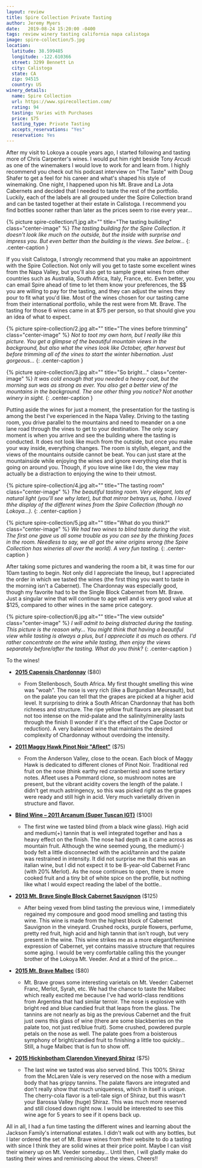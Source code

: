 ```yaml
---
layout: review
title: Spire Collection Private Tasting
author: Jeremy Myers
date:   2019-08-24 15:20:00 -0400
tags: review winery tasting california napa calistoga
image: spire-collection/5.jpg
location:
  latitude: 38.599485
  longitude: -122.610366
  street: 3299 Bennett Ln
  city: Calistoga
  state: CA
  zip: 94515
  country: US
winery_details:
  name: Spire Collection
  url: https://www.spirecollection.com/
  rating: 94
  tasting: Varies with Purchases
  price: $75
  tasting_type: Private Tasting
  accepts_reservations: "Yes"
  reservation: Yes
---
```

After my visit to Lokoya a couple years ago, I started following and tasting more of Chris Carpenter's wines.  I would put him right beside Tony Arcudi as one of the winemakers I would love to work for and learn from.  I highly recommend you check out his podcast interview on "The Taste" with Doug Shafer to get a feel for his career and what's shaped his style of winemaking.  One night, I happened upon his Mt. Brave and La Jota Cabernets and decided that I needed to taste the rest of the portfolio.  Luckily, each of the labels are all grouped under the Spire Collection brand and can be tasted together at their estate in Calistoga.  I recommend you find bottles sooner rather than later as the prices seem to rise every year...

{% picture spire-collection/1.jpg alt="" title="The tasting builiding" class="center-image" %}
*The tasting building for the Spire Collection.  It doesn't look like much on the outside, but the inside with surprise and impress you.  But even better than the building is the views.  See below...*
{: .center-caption }

If you visit Calistoga, I strongly recommend that you make an appointment with the Spire Collection.  Not only will you get to taste some excellent wines from the Napa Valley, but you'll also get to sample great wines from other countries such as Australia, South Africa, Italy, France, etc.  Even better, you can email Spire ahead of time to let them know your preferences, the $$ you are willing to pay for the tasting, and they can adjust the wines they pour to fit what you'd like.  Most of the wines chosen for our tasting came from their international portfolio, while the rest were from Mt. Brave.  The tasting for those 6 wines came in at $75 per person, so that should give you an idea of what to expect.

{% picture spire-collection/2.jpg alt="" title="The vines before trimming" class="center-image" %}
*Not to toot my own horn, but I really like this picture.  You get a glimpse of the beautiful mountain views in the background, but also what the vines look like October, after harvest but before trimming all of the vines to start the winter hibernation.  Just gorgeous...*
{: .center-caption }

{% picture spire-collection/3.jpg alt="" title="So bright..." class="center-image" %}
*It was cold enough that you needed a heavy coat, but the morning sun was as strong as ever.  You also get a better view of the mountains in the background.  The one other thing you notice?  Not another winery in sight.*
{: .center-caption }

Putting aside the wines for just a moment, the presentation for the tasting is among the best I've experienced in the Napa Valley.  Driving to the tasting room, you drive parallel to the mountains and need to meander on a one lane road through the vines to get to your destination.  The only scary moment is when you arrive and see the building where the tasting is conducted.  It does not look like much from the outside, but once you make your way inside, everything changes.  The room is stylish, elegant, and the views of the mountains outside cannot be beat.  You can just stare at the mountainside while enjoying the wines and ignore everything else that is going on around you.  Though, if you love wine like I do, the view may actually be a distraction to enjoying the wine to their utmost.

{% picture spire-collection/4.jpg alt="" title="The tasting room" class="center-image" %}
*The beautiful tasting room.  Very elegant, lots of natural light (you'll see why later), but that mirror betrays us, haha.  I loved thhe display of the different wines from the Spire Collection (though no Lokoya...).*
{: .center-caption }

{% picture spire-collection/5.jpg alt="" title="What do you think?" class="center-image" %}
*We had two wines to blind taste during the visit.  The first one gave us all some trouble as you can see by the thinking faces in the room.  Needless to say, we all got the wine origins wrong (the Spire Collection has wineries all over the world).  A very fun tasting.*
{: .center-caption }

After taking some pictures and wandering the room a bit, it was time for our 10am tasting to begin.  Not only did I appreciate the lineup, but I appreciated the order in which we tasted the wines (the first thing you want to taste in the morning isn't a Cabernet).  The Chardonnay was especially good, though my favorite had to be the Single Block Cabernet from Mt. Brave.  Just a singular wine that will continue to age well and is very good value at $125, compared to other wines in the same price category.

{% picture spire-collection/6.jpg alt="" title="The view outside" class="center-image" %}
*I will admit to being distracted during the tasting.  This picture is the reason why...  You might think that having a beautiful view while tasting is always a plus, but I appreciate it as much as others.  I'd rather concentrate on the wine while tasting, then enjoy the views separately before/after the tasting.  What do you think?*
{: .center-caption }

To the wines!

* [**2015 Capensis Chardonnay**](https://p.widencdn.net/molqeq/CAP18_23014-15-Chard-WIS-Redesign_r5) ($80)
  * From Stellenbosch, South Africa.  My first thought smelling this wine was "woah".  The nose is very rich (like a Burgundian Meursault), but on the palate you can tell that the grapes are picked at a higher acid level.  It surprising to drink a South African Chardonnay that has both richness and structure.  The ripe yellow fruit flavors are pleasant but not too intense on the mid-palate and the salinity/minerality lasts through the finish (I wonder if it's the effect of the Cape Doctor or reduction).  A very balanced wine that maintains the desired complexity of Chardonnay without overdoing the intensity.  

* [**2011 Maggy Hawk Pinot Noir "Afleet"**](https://embed.widencdn.net/pdf/plus/jfw/ahinjdwyzy/MGY_WIS_Afleet_2014+acclaim.pdf) ($75)
  * From the Anderson Valley, close to the ocean.  Each block of Maggy Hawk is dedicated to different clones of Pinot Noir.  Traditional red fruit on the nose (think earthy red cranberries) and some tertiary notes.  Afleet uses a Pommard clone, so mushroom notes are present, but the vibrant acidity covers the length of the palate.  I didn't get much astringency, so this was picked right as the grapes were ready and still high in acid.  Very much varietally driven in structure and flavor.

* [**Blind Wine – 2011 Arcanum (Super Tuscan IGT)**](https://embed.widencdn.net/pdf/plus/jfw/vgob47ztzf/2010Arcanum,Toscana,CabernetFranc-basedblend) ($100)
  * The first wine we tasted blind (from a black wine glass).  High acid and medium(+) tannin that is well integrated together and has a heavy effect on the finish.  The nose had depth as it came across as mountain fruit.  Although the wine seemed young, the medium(-) body felt a little disconnected with the acid/tannin and the palate was restrained in intensity.  It did not surprise me that this was an italian wine, but I did not expect it to be 8-year-old Cabernet Franc (with 20% Merlot).  As the nose continues to open, there is more cooked fruit and a tiny bit of white spice on the profile, but nothing like what I would expect reading the label of the bottle..

* [**2013 Mt. Brave Single Block Cabernet Sauvignon**](https://embed.widencdn.net/pdf/plus/jfw/cptf1qn3ey/2014Mt.Brave,Mt.Veeder,CabernetSauvignon.pdf) ($125)
  * After being vexed from blind tasting the previous wine, I immediately regained my composure and good mood smelling and tasting this wine.  This wine is made from the highest block of Cabernet Sauvignon in the vineyard.  Crushed rocks, purple flowers, perfume, pretty red fruit, high acid and high tannin that isn't rough, but very present in the wine.  This wine strikes me as a more elegant/feminine expression of Cabernet, yet contains massive structure that requires some aging.  I would be very comfortable calling this the younger brother of the Lokoya Mt. Veeder.  And at a third of the price...

* [**2015 Mt. Brave Malbec**](https://embed.widencdn.net/pdf/plus/jfw/porl6hsc80/2014Mt.Brave,Mt.Veeder,Malbec.pdf) ($80)
  * Mt. Brave grows some interesting varietals on Mt. Veeder: Cabernet Franc, Merlot, Syrah, etc.  We had the chance to taste the Malbec which really excited me because I've had world-class renditions from Argentina that had similar terroir.  The nose is explosive with bright red and blue candied fruit that leaps from the glass.  The tannins are not nearly as big as the previous Cabernet and the fruit just owns this glass of wine (there are some blackberries on the palate too, not just red/blue fruit).  Some crushed, powdered purple petals on the nose as well.  The palate goes from a boisterous symphony of bright/candied fruit to finishing a little too quickly...  Still, a huge Malbec that is fun to show off.

* [**2015 Hickinbotham Clarendon Vineyard Shiraz**](https://embed.widencdn.net/pdf/plus/jfw/n7ptu6atzp/HCB17_877592015BrooksRoadWIS_Acclaim.pdf) ($75)
  * The last wine we tasted was also served blind.  This 100% Shiraz from the McLaren Vale is very reserved on the nose with a medium body that has grippy tannins.  The palate flavors are integrated and don't really show that much uniqueness, which in itself is unique.  The cherry-cola flavor is a tell-tale sign of Shiraz, but this wasn't your Barossa Valley (huge) Shiraz.  This was much more reserved and still closed down right now.  I would be interested to see this wine age for 5 years to see if it opens back up.

All in all, I had a fun time tasting the different wines and learning about the Jackson Family's international estates.  I didn't walk out with any bottles, but I later ordered the set of Mt. Brave wines from their website to do a tasting with since I think they are solid wines at their price point.  Maybe I can visit their winery up on Mt. Veeder someday...  Until then, I will gladly make do tasting their wines and reminiscing about the views.  Cheers!!
